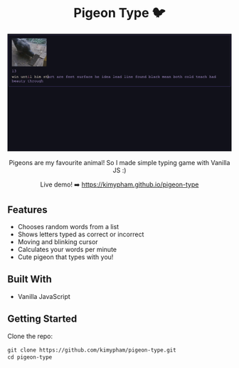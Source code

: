 <div align="center">

# Pigeon Type 🐦

![Pigeon Type promotion picture](https://github.com/kimypham/pigeon-type/blob/main/demo.png)

Pigeons are my favourite animal! So I made simple typing game with Vanilla JS :)

Live demo! ➡️ https://kimypham.github.io/pigeon-type

</div>

## Features

-   Chooses random words from a list
-   Shows letters typed as correct or incorrect
-   Moving and blinking cursor
-   Calculates your words per minute
-   Cute pigeon that types with you!

## Built With

-   Vanilla JavaScript

## Getting Started

Clone the repo:

```
git clone https://github.com/kimypham/pigeon-type.git
cd pigeon-type
```
